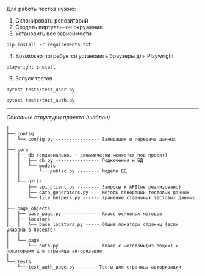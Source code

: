Для работы тестов нужно:
1. Склонировать репозиторий
2. Создать виртуальное окружение
3. Установить все зависимости 
```
pip install -r requirements.txt
```
4. Возможно потребуется установить браузеры для Playwright
```
playwright install 
```
5. Запуск тестов 
```
pytest tests/test_user.py  
```
```
pytest tests/test_auth.py
```
______________________________________
*Описание структуры проекта (шаблон)*
```
│
├── config 
│   └── config.py ---------------- Валидация и передача данных
│
├── core
│   ├── db (опционально. + динамически меняется под проект)
│   │   ├── db.py ---------------- Подкючения к БД
│   │   └── models
│   │       └── public.py -------- Модели БД 
│   │
│   └── utils
│       ├── api_client.py -------- Запросы к API(не реализовано)
│       ├── data_generators.py --- Методы генерации тестовых данных
│       └── file_helpers.py ------ Хранение статичных тестовых данных
│
├── page_objects
│   ├── base_page.py ------------- Класс основных методов
│   ├── locators
│   │   └── base_locators.py ----- Общие локаторы страниц (если указана в проекте)
│   │
│   └── page
│       └── auth.py -------------- Класс с методами(из общих) и локаторами для страницы авторизации
│
└── tests
    └── test_auth_page.py ------- Тесты для страницы авторизации
```
